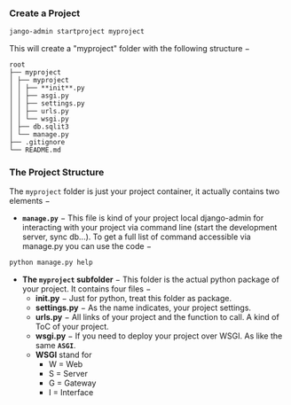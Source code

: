 ### Create a Project

```bash
jango-admin startproject myproject
```

This will create a "myproject" folder with the following structure −

```tree
root
├── myproject
│ ├── myproject
│ │ ├── **init**.py
│ │ ├── asgi.py
│ │ ├── settings.py
│ │ ├── urls.py
│ │ └── wsgi.py
│ ├── db.sqlit3
│ └── manage.py
├── .gitignore
└── README.md
```

### The Project Structure

The `myproject` folder is just your project container, it actually contains two elements −

- **`manage.py`** − This file is kind of your project local django-admin for interacting with your project via command line (start the development server, sync db...). To get a full list of command accessible via manage.py you can use the code −

```bash
python manage.py help
```

- **The `myproject` subfolder** − This folder is the actual python package of your project. It contains four files −
  - **init.py** − Just for python, treat this folder as package.
  - **settings.py** − As the name indicates, your project settings.
  - **urls.py** − All links of your project and the function to call. A kind of ToC of your project.
  - **wsgi.py** − If you need to deploy your project over WSGI. As like the same **`ASGI`**.
  - **WSGI** stand for
    - W = Web
    - S = Server
    - G = Gateway
    - I = Interface
